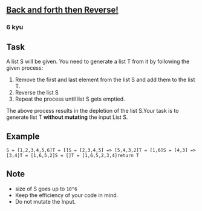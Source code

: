 <h2><a href=https://www.codewars.com/kata/60cc93db4ab0ae0026761232/train/javascript target="_blank">Back and forth then Reverse!</a></h2><h3>6 kyu</h3><h2 id="task">Task</h2><p>A list S  will be given. You need to generate a list T from it by following the given process:</p><ol><li>Remove the first and last element from the list S and add them to the list T.</li><li>Reverse the list S</li><li>Repeat the process until list S gets emptied.</li></ol><p>The above process results in the depletion of the list S.Your task is to generate list T <strong>without mutating</strong> the input List S.</p><h2 id="example">Example</h2><pre><code>S = [1,2,3,4,5,6]T = []S = [2,3,4,5] =&gt; [5,4,3,2]T = [1,6]S = [4,3] =&gt; [3,4]T = [1,6,5,2]S = []T = [1,6,5,2,3,4]return T</code></pre><h2 id="note">Note</h2><ul><li>size of S goes up to <code>10^6</code></li><li>Keep the efficiency of your code in mind.</li><li>Do not mutate the Input.</li></ul>